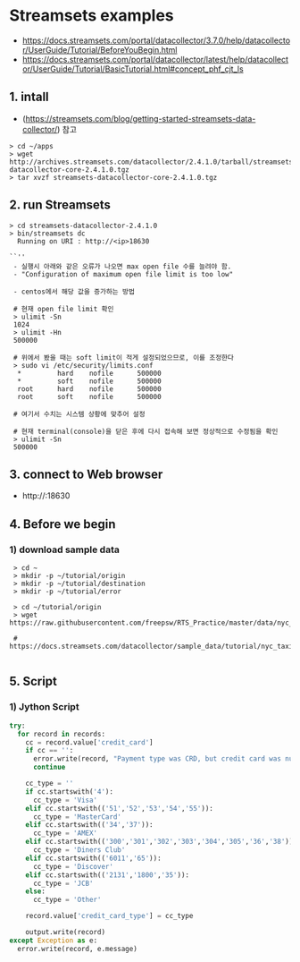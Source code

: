 # Streamsets examples
- https://docs.streamsets.com/portal/datacollector/3.7.0/help/datacollector/UserGuide/Tutorial/BeforeYouBegin.html
- https://docs.streamsets.com/portal/datacollector/latest/help/datacollector/UserGuide/Tutorial/BasicTutorial.html#concept_phf_cjt_ls
## 1. intall
 - (https://streamsets.com/blog/getting-started-streamsets-data-collector/) 참고

```
> cd ~/apps
> wget http://archives.streamsets.com/datacollector/2.4.1.0/tarball/streamsets-datacollector-core-2.4.1.0.tgz
> tar xvzf streamsets-datacollector-core-2.4.1.0.tgz
```

## 2. run Streamsets
```
> cd streamsets-datacollector-2.4.1.0
> bin/streamsets dc
  Running on URI : http://<ip>18630

``''
 - 실행시 아래와 같은 오류가 나오면 max open file 수를 늘려야 함.
 - "Configuration of maximum open file limit is too low"

 - centos에서 해당 값을 증가하는 방법

 # 현재 open file limit 확인
 > ulimit -Sn
 1024
 > ulimit -Hn
 500000

 # 위에서 봤을 때는 soft limit이 적게 설정되었으므로, 이를 조정한다
 > sudo vi /etc/security/limits.conf
  *         hard    nofile      500000
  *         soft    nofile      500000
  root      hard    nofile      500000
  root      soft    nofile      500000

 # 여기서 수치는 시스템 상황에 맞추어 설정

 # 현재 terminal(console)을 닫은 후에 다시 접속해 보면 정상적으로 수정됨을 확인
 > ulimit -Sn
 500000
```

## 3. connect to Web browser
- http://<ip>:18630


## 4. Before we begin
### 1) download sample data
```
 > cd ~
 > mkdir -p ~/tutorial/origin
 > mkdir -p ~/tutorial/destination
 > mkdir -p ~/tutorial/error

 > cd ~/tutorial/origin
 > wget https://raw.githubusercontent.com/freepsw/RTS_Practice/master/data/nyc_taxi_data.csv

 # https://docs.streamsets.com/datacollector/sample_data/tutorial/nyc_taxi_data.csv


```

## 5. Script
### 1) Jython Script

```python
try:
  for record in records:
    cc = record.value['credit_card']
    if cc == '':
      error.write(record, "Payment type was CRD, but credit card was null")
      continue

    cc_type = ''
    if cc.startswith('4'):
      cc_type = 'Visa'
    elif cc.startswith(('51','52','53','54','55')):
      cc_type = 'MasterCard'
    elif cc.startswith(('34','37')):
      cc_type = 'AMEX'
    elif cc.startswith(('300','301','302','303','304','305','36','38')):
      cc_type = 'Diners Club'
    elif cc.startswith(('6011','65')):
      cc_type = 'Discover'
    elif cc.startswith(('2131','1800','35')):
      cc_type = 'JCB'
    else:
      cc_type = 'Other'

    record.value['credit_card_type'] = cc_type

    output.write(record)
except Exception as e:
  error.write(record, e.message)
```
